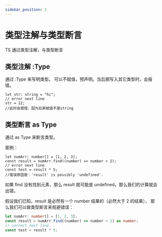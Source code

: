 ```yaml
---
sidebar_position: 2
---
```


# 类型注解与类型断言

TS 通过类型注解，与类型断言

## 类型注解 :Type

通过 :Type 来写明类型。
可以不赋值，预声明。当后期写入其它类型时，会报错。

```TS
let str: string = "hi";
// error next line
str = 12;
//此时会报错，因为后来赋值不是string
```

## 类型断言 as Type

通过 as Type 来断言类型。

案例：

```TS
let numArr: number[] = [1, 2, 3];
const result = numArr.find((number) => number > 2);
// error next line
const test = result * 5;
//错误原因是：'result' is possibly 'undefined'.
```

如果 find 没有找到元素，那么 result 就可能是 undefined，那么我们的计算就会出错。

假设我们已知，result 是必然有一个 number 结果的（必然大于 2 的结果），
那么我们可以做类型断言来规避错误：

```ts
let numArr: number[] = [1, 2, 3];
const result = numArr.find((number) => number > 2) as number;
// correct next line
const test = result * 5;
```
